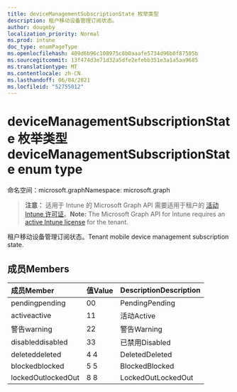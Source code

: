 ```yaml
---
title: deviceManagementSubscriptionState 枚举类型
description: 租户移动设备管理订阅状态。
author: dougeby
localization_priority: Normal
ms.prod: intune
doc_type: enumPageType
ms.openlocfilehash: 409d6b96c108975c8b0aaafe5734d96b0f87505b
ms.sourcegitcommit: 13f474d3e71d32a5dfe2efebb351e3a1a5aa9685
ms.translationtype: MT
ms.contentlocale: zh-CN
ms.lasthandoff: 06/04/2021
ms.locfileid: "52755012"
---
```

# <a name="devicemanagementsubscriptionstate-enum-type"></a><span data-ttu-id="41ba3-103">deviceManagementSubscriptionState 枚举类型</span><span class="sxs-lookup"><span data-stu-id="41ba3-103">deviceManagementSubscriptionState enum type</span></span>

<span data-ttu-id="41ba3-104">命名空间：microsoft.graph</span><span class="sxs-lookup"><span data-stu-id="41ba3-104">Namespace: microsoft.graph</span></span>

> <span data-ttu-id="41ba3-105">**注意：** 适用于 Intune 的 Microsoft Graph API 需要适用于租户的 [活动 Intune 许可证](https://go.microsoft.com/fwlink/?linkid=839381)。</span><span class="sxs-lookup"><span data-stu-id="41ba3-105">**Note:** The Microsoft Graph API for Intune requires an [active Intune license](https://go.microsoft.com/fwlink/?linkid=839381) for the tenant.</span></span>

<span data-ttu-id="41ba3-106">租户移动设备管理订阅状态。</span><span class="sxs-lookup"><span data-stu-id="41ba3-106">Tenant mobile device management subscription state.</span></span>

## <a name="members"></a><span data-ttu-id="41ba3-107">成员</span><span class="sxs-lookup"><span data-stu-id="41ba3-107">Members</span></span>
|<span data-ttu-id="41ba3-108">成员</span><span class="sxs-lookup"><span data-stu-id="41ba3-108">Member</span></span>|<span data-ttu-id="41ba3-109">值</span><span class="sxs-lookup"><span data-stu-id="41ba3-109">Value</span></span>|<span data-ttu-id="41ba3-110">Description</span><span class="sxs-lookup"><span data-stu-id="41ba3-110">Description</span></span>|
|:---|:---|:---|
|<span data-ttu-id="41ba3-111">pending</span><span class="sxs-lookup"><span data-stu-id="41ba3-111">pending</span></span>|<span data-ttu-id="41ba3-112">0</span><span class="sxs-lookup"><span data-stu-id="41ba3-112">0</span></span>|<span data-ttu-id="41ba3-113">Pending</span><span class="sxs-lookup"><span data-stu-id="41ba3-113">Pending</span></span>|
|<span data-ttu-id="41ba3-114">active</span><span class="sxs-lookup"><span data-stu-id="41ba3-114">active</span></span>|<span data-ttu-id="41ba3-115">1</span><span class="sxs-lookup"><span data-stu-id="41ba3-115">1</span></span>|<span data-ttu-id="41ba3-116">活动</span><span class="sxs-lookup"><span data-stu-id="41ba3-116">Active</span></span>|
|<span data-ttu-id="41ba3-117">警告</span><span class="sxs-lookup"><span data-stu-id="41ba3-117">warning</span></span>|<span data-ttu-id="41ba3-118">2</span><span class="sxs-lookup"><span data-stu-id="41ba3-118">2</span></span>|<span data-ttu-id="41ba3-119">警告</span><span class="sxs-lookup"><span data-stu-id="41ba3-119">Warning</span></span>|
|<span data-ttu-id="41ba3-120">disabled</span><span class="sxs-lookup"><span data-stu-id="41ba3-120">disabled</span></span>|<span data-ttu-id="41ba3-121">3</span><span class="sxs-lookup"><span data-stu-id="41ba3-121">3</span></span>|<span data-ttu-id="41ba3-122">已禁用</span><span class="sxs-lookup"><span data-stu-id="41ba3-122">Disabled</span></span>|
|<span data-ttu-id="41ba3-123">deleted</span><span class="sxs-lookup"><span data-stu-id="41ba3-123">deleted</span></span>|<span data-ttu-id="41ba3-124">4 </span><span class="sxs-lookup"><span data-stu-id="41ba3-124">4</span></span>|<span data-ttu-id="41ba3-125">Deleted</span><span class="sxs-lookup"><span data-stu-id="41ba3-125">Deleted</span></span>|
|<span data-ttu-id="41ba3-126">blocked</span><span class="sxs-lookup"><span data-stu-id="41ba3-126">blocked</span></span>|<span data-ttu-id="41ba3-127">5 </span><span class="sxs-lookup"><span data-stu-id="41ba3-127">5</span></span>|<span data-ttu-id="41ba3-128">Blocked</span><span class="sxs-lookup"><span data-stu-id="41ba3-128">Blocked</span></span>|
|<span data-ttu-id="41ba3-129">lockedOut</span><span class="sxs-lookup"><span data-stu-id="41ba3-129">lockedOut</span></span>|<span data-ttu-id="41ba3-130">8 </span><span class="sxs-lookup"><span data-stu-id="41ba3-130">8</span></span>|<span data-ttu-id="41ba3-131">LockedOut</span><span class="sxs-lookup"><span data-stu-id="41ba3-131">LockedOut</span></span>|




